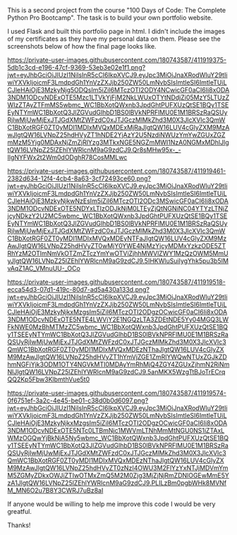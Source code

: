 This is a second project from the course "100 Days of Code: The Complete Python Pro Bootcamp".
The task is to build your own portfolio website.

I used Flask and built this portfolio page in html.
I didn't include the images of my certificates as they have my personal data on them.
Please see the screenshots below of how the final page looks like.

https://private-user-images.githubusercontent.com/180743587/411919375-5db1c3cd-e196-47cf-9369-53eb3e02e1f1.png?jwt=eyJhbGciOiJIUzI1NiIsInR5cCI6IkpXVCJ9.eyJpc3MiOiJnaXRodWIuY29tIiwiYXVkIjoicmF3LmdpdGh1YnVzZXJjb250ZW50LmNvbSIsImtleSI6ImtleTUiLCJleHAiOjE3MzkyNjg5ODQsIm5iZiI6MTczOTI2ODY4NCwicGF0aCI6Ii8xODA3NDM1ODcvNDExOTE5Mzc1LTVkYjFjM2NkLWUxOTYtNDdjZi05MzY5LTUzZWIzZTAyZTFmMS5wbmc_WC1BbXotQWxnb3JpdGhtPUFXUzQtSE1BQy1TSEEyNTYmWC1BbXotQ3JlZGVudGlhbD1BS0lBVkNPRFlMU0E1M1BRSzRaQSUyRjIwMjUwMjExJTJGdXMtZWFzdC0xJTJGczMlMkZhd3M0X3JlcXVlc3QmWC1BbXotRGF0ZT0yMDI1MDIxMVQxMDExMjRaJlgtQW16LUV4cGlyZXM9MzAwJlgtQW16LVNpZ25hdHVyZT1hNDE2YjAzY2U5NzdiNWUzYmYwZGUxZGZmMzM5Yjg0MDAxNjZmZjRlYzg3MTkxNGE5NGZmMWI1NzA0NGMxMDhlJlgtQW16LVNpZ25lZEhlYWRlcnM9aG9zdCJ9.Qr8sMHw95x-_-IlgNYFWx2t2Wm0dODghR78CosMMLwc

https://private-user-images.githubusercontent.com/180743587/411919461-2382d634-12f4-4cb4-8a63-3cf72493ce60.png?jwt=eyJhbGciOiJIUzI1NiIsInR5cCI6IkpXVCJ9.eyJpc3MiOiJnaXRodWIuY29tIiwiYXVkIjoicmF3LmdpdGh1YnVzZXJjb250ZW50LmNvbSIsImtleSI6ImtleTUiLCJleHAiOjE3MzkyNjkwNzEsIm5iZiI6MTczOTI2ODc3MSwicGF0aCI6Ii8xODA3NDM1ODcvNDExOTE5NDYxLTIzODJkNjM0LTEyZjQtNGNiNC04YTYzLTNjZjcyNDkzY2U2MC5wbmc_WC1BbXotQWxnb3JpdGhtPUFXUzQtSE1BQy1TSEEyNTYmWC1BbXotQ3JlZGVudGlhbD1BS0lBVkNPRFlMU0E1M1BRSzRaQSUyRjIwMjUwMjExJTJGdXMtZWFzdC0xJTJGczMlMkZhd3M0X3JlcXVlc3QmWC1BbXotRGF0ZT0yMDI1MDIxMVQxMDEyNTFaJlgtQW16LUV4cGlyZXM9MzAwJlgtQW16LVNpZ25hdHVyZT0wMjY0YWE4NjMzYjcyMDMxYzkzODE5ZTRhYzM2OTlmNmVkOTZmZTczYmYwOTViZjhhMWVlZWY1MzQzOWM5MmUyJlgtQW16LVNpZ25lZEhlYWRlcnM9aG9zdCJ9.5IHKWluSuiIygYhk5pu3b5IMvAqZ1AC_VMnuUU-_OCo

https://private-user-images.githubusercontent.com/180743587/411919518-ecca54d3-07d1-419c-80d7-ad5a430a133d.png?jwt=eyJhbGciOiJIUzI1NiIsInR5cCI6IkpXVCJ9.eyJpc3MiOiJnaXRodWIuY29tIiwiYXVkIjoicmF3LmdpdGh1YnVzZXJjb250ZW50LmNvbSIsImtleSI6ImtleTUiLCJleHAiOjE3MzkyNjkxMzgsIm5iZiI6MTczOTI2ODgzOCwicGF0aCI6Ii8xODA3NDM1ODcvNDExOTE5NTE4LWVjY2E1NGQzLTA3ZDEtNDE5Yy04MGQ3LWFkNWE0MzBhMTMzZC5wbmc_WC1BbXotQWxnb3JpdGhtPUFXUzQtSE1BQy1TSEEyNTYmWC1BbXotQ3JlZGVudGlhbD1BS0lBVkNPRFlMU0E1M1BRSzRaQSUyRjIwMjUwMjExJTJGdXMtZWFzdC0xJTJGczMlMkZhd3M0X3JlcXVlc3QmWC1BbXotRGF0ZT0yMDI1MDIxMVQxMDEzNThaJlgtQW16LUV4cGlyZXM9MzAwJlgtQW16LVNpZ25hdHVyZT1hYmVjZGE1ZmRlYWQwNTUxZGJkZDhmNGFiYjk3ODM1OTY4NGVkMTI0MDAyYmRhMjQ4ZGY4ZGUxZjhmN2RiNmNlJlgtQW16LVNpZ25lZEhlYWRlcnM9aG9zdCJ9.5anMKX5WzgTtBJoTrECrqQQ2Kp5Fbw3KlbmthVue5t0

https://private-user-images.githubusercontent.com/180743587/411919574-0f6751ef-3a2c-4e45-be01-c38d0b0d6097.png?jwt=eyJhbGciOiJIUzI1NiIsInR5cCI6IkpXVCJ9.eyJpc3MiOiJnaXRodWIuY29tIiwiYXVkIjoicmF3LmdpdGh1YnVzZXJjb250ZW50LmNvbSIsImtleSI6ImtleTUiLCJleHAiOjE3MzkyNjkxMzgsIm5iZiI6MTczOTI2ODgzOCwicGF0aCI6Ii8xODA3NDM1ODcvNDExOTE5NTc0LTBmNjc1MWVmLTNhMmMtNGU0NS1iZTAxLWMzOGQwYjBkNjA5Ny5wbmc_WC1BbXotQWxnb3JpdGhtPUFXUzQtSE1BQy1TSEEyNTYmWC1BbXotQ3JlZGVudGlhbD1BS0lBVkNPRFlMU0E1M1BRSzRaQSUyRjIwMjUwMjExJTJGdXMtZWFzdC0xJTJGczMlMkZhd3M0X3JlcXVlc3QmWC1BbXotRGF0ZT0yMDI1MDIxMVQxMDEzNThaJlgtQW16LUV4cGlyZXM9MzAwJlgtQW16LVNpZ25hdHVyZT0zNzI4OWU3M2FlYzYxNTJjMDVmYmM5ZGMyZDkxOWJiZTIwOTMxZmQ5M2M0Zjg3MjZjNjRmZDNlOGEwMmE5YzA1JlgtQW16LVNpZ25lZEhlYWRlcnM9aG9zdCJ9.PLILzBm0pgbWHk8MVNfM_MN6O2u7B8Y3CWRJ7uBz8aI

If anyone would be willing to help me improve this code I would be very greatful.

Thanks!
